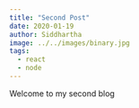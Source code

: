```yaml
---
title: "Second Post"
date: 2020-01-19
author: Siddhartha
image: ../../images/binary.jpg
tags:
  - react
  - node
---
```


Welcome to my second blog
